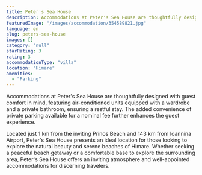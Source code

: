 ```yaml
---
title: Peter's Sea House
description: Accommodations at Peter's Sea House are thoughtfully designed with guest comfort in mind, featuring air-conditioned units equipped with a wardrobe and a private
featuredImage: "/images/accommodation/354589821.jpg"
language: en
slug: peters-sea-house
images: []
category: "null"
starRating: 3
rating: 3
accommodationType: "villa"
location: "Himare"
amenities:
  - "Parking"
---
```


Accommodations at Peter's Sea House are thoughtfully designed with guest comfort in mind, featuring air-conditioned units equipped with a wardrobe and a private bathroom, ensuring a restful stay. The added convenience of private parking available for a nominal fee further enhances the guest experience.

Located just 1 km from the inviting Prinos Beach and 143 km from Ioannina Airport, Peter's Sea House presents an ideal location for those looking to explore the natural beauty and serene beaches of Himare. Whether seeking a peaceful beach getaway or a comfortable base to explore the surrounding area, Peter's Sea House offers an inviting atmosphere and well-appointed accommodations for discerning travelers.

